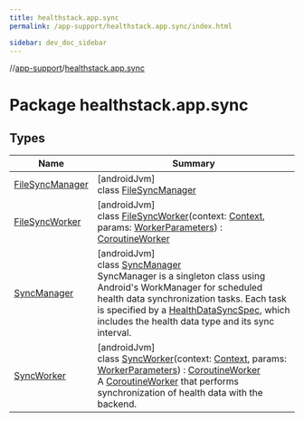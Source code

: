 ```yaml
---
title: healthstack.app.sync
permalink: /app-support/healthstack.app.sync/index.html

sidebar: dev_doc_sidebar
---
```

//[app-support](../../index.html)/[healthstack.app.sync](index.html)



# Package healthstack.app.sync



## Types


| Name | Summary |
|---|---|
| [FileSyncManager](-file-sync-manager/index.html) | [androidJvm]<br>class [FileSyncManager](-file-sync-manager/index.html) |
| [FileSyncWorker](-file-sync-worker/index.html) | [androidJvm]<br>class [FileSyncWorker](-file-sync-worker/index.html)(context: [Context](https://developer.android.com/reference/kotlin/android/content/Context.html), params: [WorkerParameters](https://developer.android.com/reference/kotlin/androidx/work/WorkerParameters.html)) : [CoroutineWorker](https://developer.android.com/reference/kotlin/androidx/work/CoroutineWorker.html) |
| [SyncManager](-sync-manager/index.html) | [androidJvm]<br>class [SyncManager](-sync-manager/index.html)<br>SyncManager is a singleton class using Android's WorkManager for scheduled health data synchronization tasks. Each task is specified by a [HealthDataSyncSpec](-sync-manager/-health-data-sync-spec/index.html), which includes the health data type and its sync interval. |
| [SyncWorker](-sync-worker/index.html) | [androidJvm]<br>class [SyncWorker](-sync-worker/index.html)(context: [Context](https://developer.android.com/reference/kotlin/android/content/Context.html), params: [WorkerParameters](https://developer.android.com/reference/kotlin/androidx/work/WorkerParameters.html)) : [CoroutineWorker](https://developer.android.com/reference/kotlin/androidx/work/CoroutineWorker.html)<br>A [CoroutineWorker](https://developer.android.com/reference/kotlin/androidx/work/CoroutineWorker.html) that performs synchronization of health data with the backend. |

